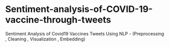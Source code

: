 # Sentiment-analysis-of-COVID-19-vaccine-through-tweets
Sentiment Analysis of Covid19 Vaccines Tweets Using NLP - (Preprocessing , Cleaning  , Visualization  ,  Embedding)
